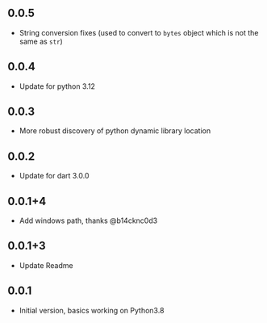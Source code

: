 ## 0.0.5
- String conversion fixes (used to convert to `bytes` object which is not the same as `str`)

## 0.0.4
- Update for python 3.12

## 0.0.3
- More robust discovery of python dynamic library location

## 0.0.2
- Update for dart 3.0.0

## 0.0.1+4
- Add windows path, thanks @b14cknc0d3

## 0.0.1+3
- Update Readme

## 0.0.1
- Initial version, basics working on Python3.8
